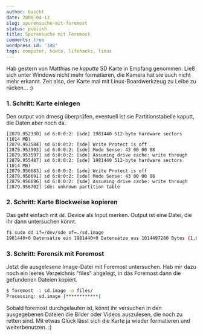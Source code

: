 ```yaml
---
author: bascht
date: 2008-04-13
slug: spurensuche-mit-foremost
status: publish
title: Spurensuche mit Foremost
comments: true
wordpress_id: '348'
tags: computer, howto, lifehacks, linux
---
```


Hab gestern von Matthias ne *kaputte* SD Karte in Empfang genommen.
Ließ sich unter Windows nicht mehr formatieren, die Kamera hat sie
auch nicht mehr erkannt. Zeit also, der Karte mal mit
Linux-Boardwerkzeug zu Leibe zu rücken... :)

### 1. Schritt: Karte einlegen

Den output von dmesg überprüfen, eventuell ist sie Partitionstabelle kaputt, die Daten aber noch da.

``` pypy
[2879.952330] sd 6:0:0:2: [sde] 1981440 512-byte hardware sectors (1014 MB)
[2879.953584] sd 6:0:0:2: [sde] Write Protect is off
[2879.953593] sd 6:0:0:2: [sde] Mode Sense: 43 00 00 08
[2879.953597] sd 6:0:0:2: [sde] Assuming drive cache: write through
[2879.955487] sd 6:0:0:2: [sde] 1981440 512-byte hardware sectors (1014 MB)
[2879.956683] sd 6:0:0:2: [sde] Write Protect is off
[2879.956691] sd 6:0:0:2: [sde] Mode Sense: 43 00 00 08
[2879.956696] sd 6:0:0:2: [sde] Assuming drive cache: write through
[2879.956702] sde: unknown partition table
```

### 2. Schritt: Karte Blockweise kopieren

Das geht einfach mit `dd`. Device als Input merken. Output ist eine Datei, die ihr dann
untersuchen könnt.

```bash
f$ sudo dd if=/dev/sde of=./sd.image
1981440+0 Datensätze ein 1981440+0 Datensätze aus 1014497280 Bytes (1,0 GB) kopiert, 449,267s, 2,3 MB
```

### 3. Schritt: Forensik mit Foremost

Jetzt die ausgelesene Image-Datei mit Foremost untersuchen. Hab mir dazu noch ein leeres
Verzeichnis "files" angelegt, in das Foremost dann die gefundenen
Dateien kopiert.

```bash
$ foremost -i sd.image -o files/
Processing: sd.image |************|
```

Sobald foremost durchgelaufen ist, könnt ihr versuchen in den
ausgegebenen Dateien die Bilder oder Videos auszulesen, die noch zu
retten sind. Mit etwas Glück lässt sich die Karte ja wieder
formatieren und weiterbenutzen. :)
